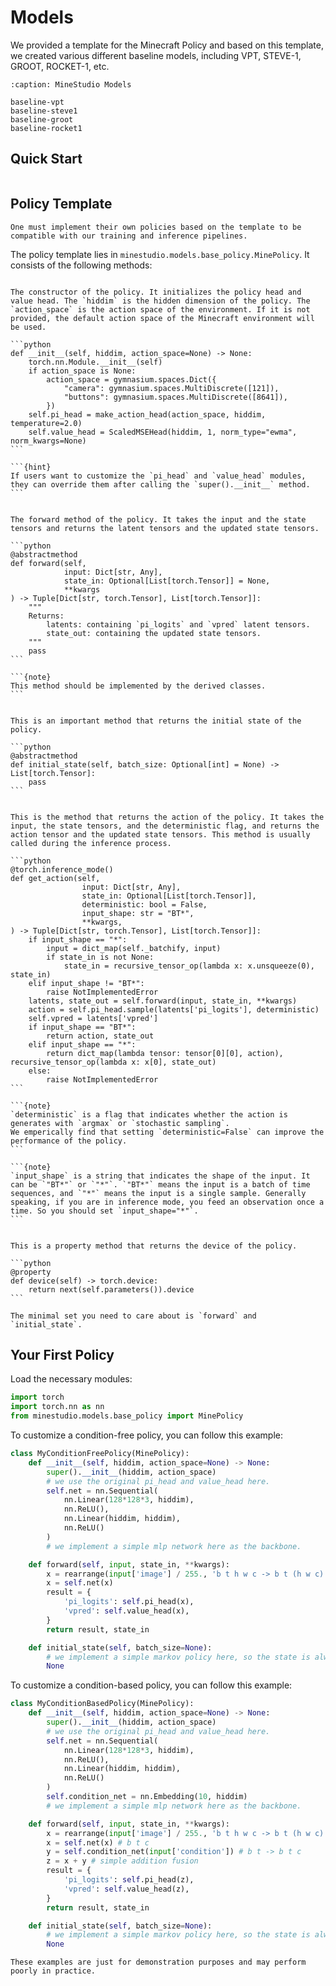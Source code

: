 <!--
 * @Date: 2024-12-03 04:47:37
 * @LastEditors: muzhancun muzhancun@126.com
 * @LastEditTime: 2024-12-12 20:31:15
 * @FilePath: /MineStudio/docs/source/models/index.md
-->
# Models

We provided a template for the Minecraft Policy and based on this template, we created various different baseline models, including VPT, STEVE-1, GROOT, ROCKET-1, etc. 


```{toctree}
:caption: MineStudio Models

baseline-vpt
baseline-steve1
baseline-groot
baseline-rocket1
```

## Quick Start
```{include} quick-models.md
```

## Policy Template

```{warning}
One must implement their own policies based on the template to be compatible with our training and inference pipelines. 
```

The policy template lies in `minestudio.models.base_policy.MinePolicy`. It consists of the following methods:

````{dropdown} __init__(self, hiddim, action_space=None)

The constructor of the policy. It initializes the policy head and value head. The `hiddim` is the hidden dimension of the policy. The `action_space` is the action space of the environment. If it is not provided, the default action space of the Minecraft environment will be used. 

```python
def __init__(self, hiddim, action_space=None) -> None:
    torch.nn.Module.__init__(self)
    if action_space is None:
        action_space = gymnasium.spaces.Dict({
            "camera": gymnasium.spaces.MultiDiscrete([121]), 
            "buttons": gymnasium.spaces.MultiDiscrete([8641]),
        })
    self.pi_head = make_action_head(action_space, hiddim, temperature=2.0)
    self.value_head = ScaledMSEHead(hiddim, 1, norm_type="ewma", norm_kwargs=None)
```

```{hint}
If users want to customize the `pi_head` and `value_head` modules, they can override them after calling the `super().__init__` method. 
```

````

````{dropdown} forward(self, input, state_in, **kwargs)

The forward method of the policy. It takes the input and the state tensors and returns the latent tensors and the updated state tensors. 

```python
@abstractmethod
def forward(self, 
            input: Dict[str, Any], 
            state_in: Optional[List[torch.Tensor]] = None,
            **kwargs
) -> Tuple[Dict[str, torch.Tensor], List[torch.Tensor]]:
    """
    Returns:
        latents: containing `pi_logits` and `vpred` latent tensors.
        state_out: containing the updated state tensors.
    """
    pass
```

```{note}
This method should be implemented by the derived classes. 
```

````

````{dropdown} initial_state(self, batch_size=None)

This is an important method that returns the initial state of the policy. 

```python
@abstractmethod
def initial_state(self, batch_size: Optional[int] = None) -> List[torch.Tensor]:
    pass
```

````

````{dropdown} get_action(self, input, state_in, deterministic, input_shape)

This is the method that returns the action of the policy. It takes the input, the state tensors, and the deterministic flag, and returns the action tensor and the updated state tensors. This method is usually called during the inference process. 

```python
@torch.inference_mode()
def get_action(self,
                input: Dict[str, Any],
                state_in: Optional[List[torch.Tensor]],
                deterministic: bool = False,
                input_shape: str = "BT*",
                **kwargs, 
) -> Tuple[Dict[str, torch.Tensor], List[torch.Tensor]]:
    if input_shape == "*":
        input = dict_map(self._batchify, input)
        if state_in is not None:
            state_in = recursive_tensor_op(lambda x: x.unsqueeze(0), state_in)
    elif input_shape != "BT*":
        raise NotImplementedError
    latents, state_out = self.forward(input, state_in, **kwargs)
    action = self.pi_head.sample(latents['pi_logits'], deterministic)
    self.vpred = latents['vpred']
    if input_shape == "BT*":
        return action, state_out
    elif input_shape == "*":
        return dict_map(lambda tensor: tensor[0][0], action), recursive_tensor_op(lambda x: x[0], state_out)
    else:
        raise NotImplementedError
```

```{note}
`deterministic` is a flag that indicates whether the action is generates with `argmax` or `stochastic sampling`. 
We emperically find that setting `deterministic=False` can improve the performance of the policy. 
```

```{note}
`input_shape` is a string that indicates the shape of the input. It can be `"BT*"` or `"*"`. `"BT*"` means the input is a batch of time sequences, and `"*"` means the input is a single sample. Generally speaking, if you are in inference mode, you feed an observation once a time. So you should set `input_shape="*"`. 
```

````

````{dropdown} device(self)

This is a property method that returns the device of the policy.

```python
@property
def device(self) -> torch.device:
    return next(self.parameters()).device
```

````

```{hint}
The minimal set you need to care about is `forward` and `initial_state`. 
```

## Your First Policy

Load the necessary modules:

```python
import torch
import torch.nn as nn
from minestudio.models.base_policy import MinePolicy
```

To customize a condition-free policy, you can follow this example:

```python
class MyConditionFreePolicy(MinePolicy):
    def __init__(self, hiddim, action_space=None) -> None:
        super().__init__(hiddim, action_space)
        # we use the original pi_head and value_head here.
        self.net = nn.Sequential(
            nn.Linear(128*128*3, hiddim), 
            nn.ReLU(),
            nn.Linear(hiddim, hiddim),
            nn.ReLU()
        )
        # we implement a simple mlp network here as the backbone. 

    def forward(self, input, state_in, **kwargs):
        x = rearrange(input['image'] / 255., 'b t h w c -> b t (h w c)')
        x = self.net(x)
        result = {
            'pi_logits': self.pi_head(x), 
            'vpred': self.value_head(x), 
        }
        return result, state_in

    def initial_state(self, batch_size=None):
        # we implement a simple markov policy here, so the state is always None.
        None
```

To customize a condition-based policy, you can follow this example:

```python
class MyConditionBasedPolicy(MinePolicy):
    def __init__(self, hiddim, action_space=None) -> None:
        super().__init__(hiddim, action_space)
        # we use the original pi_head and value_head here.
        self.net = nn.Sequential(
            nn.Linear(128*128*3, hiddim), 
            nn.ReLU(),
            nn.Linear(hiddim, hiddim),
            nn.ReLU()
        )
        self.condition_net = nn.Embedding(10, hiddim)
        # we implement a simple mlp network here as the backbone. 

    def forward(self, input, state_in, **kwargs):
        x = rearrange(input['image'] / 255., 'b t h w c -> b t (h w c)')
        x = self.net(x) # b t c
        y = self.condition_net(input['condition']) # b t -> b t c
        z = x + y # simple addition fusion
        result = {
            'pi_logits': self.pi_head(z), 
            'vpred': self.value_head(z), 
        }
        return result, state_in

    def initial_state(self, batch_size=None):
        # we implement a simple markov policy here, so the state is always None.
        None
```

```{warning}
These examples are just for demonstration purposes and may perform poorly in practice. 
```


